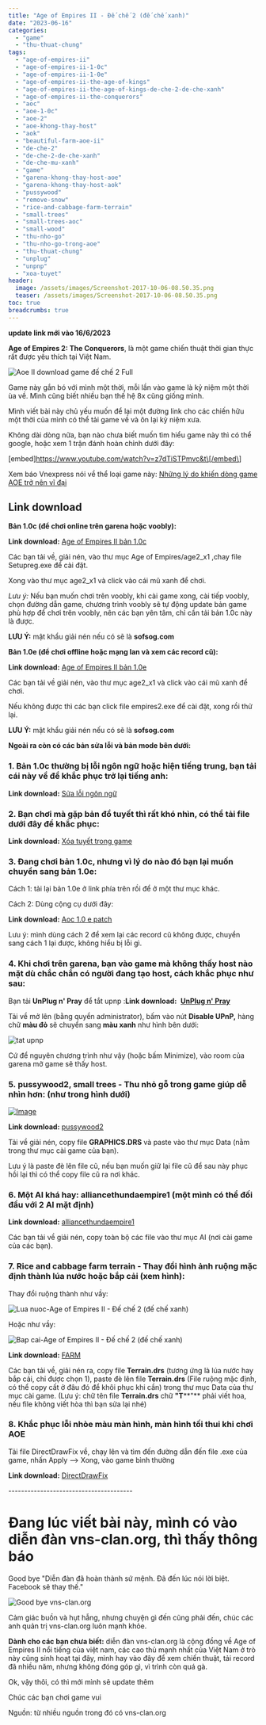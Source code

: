 ```yaml
---
title: "Age of Empires II - Đế chế 2 (đế chế xanh)"
date: "2023-06-16"
categories: 
  - "game"
  - "thu-thuat-chung"
tags: 
  - "age-of-empires-ii"
  - "age-of-empires-ii-1-0c"
  - "age-of-empires-ii-1-0e"
  - "age-of-empires-ii-the-age-of-kings"
  - "age-of-empires-ii-the-age-of-kings-de-che-2-de-che-xanh"
  - "age-of-empires-ii-the-conquerors"
  - "aoc"
  - "aoe-1-0c"
  - "aoe-2"
  - "aoe-khong-thay-host"
  - "aok"
  - "beautiful-farm-aoe-ii"
  - "de-che-2"
  - "de-che-2-de-che-xanh"
  - "de-che-mu-xanh"
  - "game"
  - "garena-khong-thay-host-aoe"
  - "garena-khong-thay-host-aok"
  - "pussywood"
  - "remove-snow"
  - "rice-and-cabbage-farm-terrain"
  - "small-trees"
  - "small-trees-aoc"
  - "small-wood"
  - "thu-nho-go"
  - "thu-nho-go-trong-aoe"
  - "thu-thuat-chung"
  - "unplug"
  - "unpnp"
  - "xoa-tuyet"
header:
  image: /assets/images/Screenshot-2017-10-06-08.50.35.png
  teaser: /assets/images/Screenshot-2017-10-06-08.50.35.png
toc: true
breadcrumbs: true
---
```


**update link mới vào 16/6/2023**

**Age of Empires 2: The Conquerors**, là một game chiến thuật thời gian thực rất được yêu thích tại Việt Nam.

![Aoe II download game đế chế 2 Full](/assets/images/Screenshot-2017-10-06-08.50.35.png)

Game này gắn bó với mình một thời, mỗi lần vào game là kỷ niệm một thời ùa về. Mình cũng biết nhiều bạn thế hệ 8x cũng giống mình.

Mình viết bài này chủ yếu muốn để lại một đường link cho các chiến hữu một thời của mình có thể tải game về và ôn lại kỷ niệm xưa.

Không dài dòng nữa, bạn nào chưa biết muốn tìm hiểu game này thì có thể google, hoặc xem 1 trận đánh hoàn chỉnh dưới đây:

\[embed\]<https://www.youtube.com/watch?v=z7dTiSTPmvc&t\[/embed\>]

Xem báo Vnexpress nói về thể loại game này: [Những lý do khiến dòng game AOE trở nên vĩ đại](https://sohoa.vnexpress.net/tin-tuc/lang-game/nhung-ly-do-khien-dong-game-aoe-tro-nen-vi-dai-3634974.html)

## Link download

**Bản 1.0c (để chơi online trên garena hoặc voobly):**

**Link download:** [Age of Empires II bản 1.0c](https://drive.google.com/file/d/1R79bjx_a16QNjfQMvSqVMrL8BwAcHPrn/view?usp=drive_link)

Các bạn tải về, giải nén, vào thư mục Age of Empires/age2\_x1 ,chay file Setupreg.exe để cài đặt.

Xong vào thư mục age2\_x1 và click vào cái mũ xanh để chơi.

_Lưu ý:_ Nếu bạn muốn chơi trên voobly, khi cài game xong, cài tiếp voobly, chọn đường dẫn game, chương trình voobly sẽ tự động update bản game phù hợp để chơi trên voobly, nên các bạn yên tâm, chỉ cần tải bản 1.0c này là được.

**LƯU Ý:** mật khẩu giải nén nếu có sẽ là **sofsog.com**

**Bản 1.0e (để chơi offline hoặc mạng lan và xem các record cũ):**

**Link download:** [Age of Empires II bản 1.0e](https://drive.google.com/file/d/1eCxPe1CY7yhZ2Jed5_AZCsbGOFcz5e6M/view?usp=drive_link)

Các bạn tải về giải nén, vào thư mục age2\_x1 và click vào cái mũ xanh để chơi.

Nếu không được thì các bạn click file empires2.exe để cài đặt, xong rồi thử lại.

**LƯU Ý:** mật khẩu giải nén nếu có sẽ là **sofsog.com**

**Ngoài ra còn có các bản sửa lỗi và bản mode bên dưới:**

### **1\. Bản 1.0c thường bị lỗi ngôn ngữ hoặc hiện tiếng trung, bạn tải cái này về để khắc phục trở lại tiếng anh:**

**Link download:** [Sửa lỗi ngôn ngữ](https://drive.google.com/file/d/1WX5t4dwEX8lnxSBuuOEt4kQ6KhygBUcC/view?usp=drive_link)

### **2\. Bạn chơi mà gặp bản đồ tuyết thì rất khó nhìn, có thể tải file dưới đây để khắc phục:**

**Link download:** [Xóa tuyết trong game](https://drive.google.com/file/d/1iZ1_MEhzN6EUfbcGEzZULS5bitlqc_iF/view?usp=drive_link)

### **3\. Đang chơi bản 1.0c, nhưng vì lý do nào đó bạn lại muốn chuyển sang bản 1.0e:**

Cách 1: tải lại bản 1.0e ở link phía trên rồi để ở một thư mục khác.

Cách 2: Dùng cộng cụ dưới đây:

**Link download:** [Aoc 1.0 e patch](https://drive.google.com/file/d/1IM0uknpLEkVk5NF_Xl6-9fBro2IQBPaG/view?usp=drive_link)

Lưu ý: mình dùng cách 2 để xem lại các record cũ không được, chuyển sang cách 1 lại được, không hiểu bị lỗi gì.

### **4\. Khi chơi trên garena, bạn vào game mà không thấy host nào mặt dù chắc chắn có người đang tạo host, cách khắc phục như sau:**

Bạn tải **UnPlug n' Pray** để tắt upnp :**Link download:**  [**UnPlug n' Pray**](https://drive.google.com/file/d/1L5J2NsHXvnKph4phU8ElG1Zq3Yh7HA3v/view?usp=drive_link)

Tải về mở lên (bằng quyền administrator), bấm vào nút **Disable UPnP,** hàng chữ **màu đỏ** sẽ chuyển sang **màu xanh** như hình bên dưới:

![tat upnp](/assets/images/tat-upnp-2.jpg)

Cứ để nguyên chương trình như vậy (hoặc bấm Minimize), vào room của garena mở game sẽ thấy host.

### **5. pussywood2, small trees - Thu nhỏ gỗ trong game giúp dễ nhìn hơn: (như trong hình dưới)**

[![Image](/assets/images/213189j.gif)](http://sofsog.com/wp-content/uploads/2017/05/2119esz.jpg)

**Link download:** [pussywood2](https://drive.google.com/file/d/15db3i2Psc8RIyuTeq7fr_Is_By7PDwVn/view?usp=drive_link)

Tải về giải nén, copy file **GRAPHICS.DRS** và paste vào thư mục Data (nằm trong thư mục cài game của bạn).

Lưu ý là paste đè lên file cũ, nếu bạn muốn giữ lại file cũ để sau này phục hồi lại thì có thể copy file cũ ra nơi khác.

### **6\. Một AI khá hay: alliancethundaempire1 (một mình có thể đối đầu với 2 AI mặt định)**

**Link download:** [alliancethundaempire1](https://drive.google.com/file/d/1tcxmfSiISXgeIsSeZn1_EAaf6dLaRYkR/view?usp=drive_link)

Các bạn tải về giải nén, copy toàn bộ các file vào thư mục AI (nơi cài game của các bạn).

### **7. Rice and cabbage farm terrain - Thay đổi hình ảnh ruộng mặc định thành lúa nước hoặc bắp cải (xem hình):**

Thay đổi ruộng thành như vầy:

![Lua nuoc-Age of Empires II - Đế chế 2 (đế chế xanh)](/assets/images/Lua-nuoc-Age-of-Empires-II-Đế-chế-2-đế-chế-xanh.png)

Hoặc như vầy:

![Bap cai-Age of Empires II - Đế chế 2 (đế chế xanh)](/assets/images/Bap-cai-Age-of-Empires-II-Đế-chế-2-đế-chế-xanh.png)

**Link download:** [FARM](https://drive.google.com/file/d/16U9ZIwqJAX0-cYG9feKsUkafvJzXwvYS/view?usp=drive_link)

Các bạn tải về, giải nén ra, copy file **Terrain.drs** (tương ứng là lúa nước hay bắp cải, chỉ được chọn 1), paste đè lên file **Terrain.drs** (File ruộng mặc định, có thể copy cất ở đâu đó để khôi phục khi cần) trong thư mục Data của thư mục cài game. (Lưu ý: chữ tên file **Terrain.drs** chữ **"T****"** phải viết hoa, nếu file không viết hòa thì bạn sửa lại nhé)

### 8\. Khắc phục lỗi nhòe màu màn hình, màn hình tối thui khi chơi AOE

Tải file DirectDrawFix về, chạy lên và tìm đến đường dẫn đến file .exe của game, nhấn Apply --> Xong, vào game bình thường

**Link download:** [DirectDrawFix](https://drive.google.com/file/d/1_RsG7egoDlK021cGdmmRzJnf0vJVEpFo/view?usp=drive_link)

\---------------------------------------

# Đang lúc viết bài này, mình có vào diễn đàn vns-clan.org, thì thấy thông báo

Good bye "Diễn đàn đã hoàn thành sứ mệnh. Đã đến lúc nói lời biệt. Facebook sẽ thay thế."

![Good bye vns-clan.org](/assets/images/Good-bye-vns-clan-min.png)

Cảm giác buồn và hụt hẫng, nhưng chuyện gì đến cũng phải đến, chúc các anh quản trị vns-clan.org luôn mạnh khỏe.

**Dành cho các bạn chưa biết:** diễn đàn vns-clan.org là cộng đồng về Age of Empires II nổi tiếng của việt nam, các cao thủ mạnh nhất của Việt Nam ở trò này cũng sinh hoạt tại đây, mình hay vào đây để xem chiến thuật, tải record đã nhiều năm, nhưng không đóng góp gì, vì trình còn quá gà.

Ok, vậy thôi, có thì mới mình sẽ update thêm

Chúc các bạn chơi game vui

Nguồn: từ nhiều nguồn trong đó có vns-clan.org

